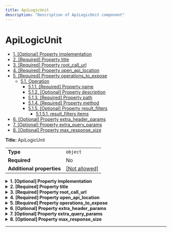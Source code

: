 ```yaml
---
title: ApiLogicUnit
description: "Description of ApiLogicUnit component"
---
```

# ApiLogicUnit

- [1. [Optional] Property implementation](#implementation)
- [2. [Required] Property title](#title)
- [3. [Required] Property root_call_url](#root_call_url)
- [4. [Required] Property open_api_location](#open_api_location)
- [5. [Required] Property operations_to_expose](#operations_to_expose)
  - [5.1. Operation](#autogenerated_heading_2)
    - [5.1.1. [Required] Property name](#operations_to_expose_items_name)
    - [5.1.2. [Optional] Property description](#operations_to_expose_items_description)
    - [5.1.3. [Required] Property path](#operations_to_expose_items_path)
    - [5.1.4. [Required] Property method](#operations_to_expose_items_method)
    - [5.1.5. [Optional] Property result_filters](#operations_to_expose_items_result_filters)
      - [5.1.5.1. result_filters items](#autogenerated_heading_3)
- [6. [Optional] Property extra_header_params](#extra_header_params)
- [7. [Optional] Property extra_query_params](#extra_query_params)
- [8. [Optional] Property max_response_size](#max_response_size)

**Title:** ApiLogicUnit

|                           |                                                         |
| ------------------------- | ------------------------------------------------------- |
| **Type**                  | `object`                                                |
| **Required**              | No                                                      |
| **Additional properties** | [[Not allowed]](# "Additional Properties not allowed.") |

<details>
<summary>
<strong> <a name="implementation"></a>1. [Optional] Property implementation</strong>  

</summary>
<blockquote>

|              |         |
| ------------ | ------- |
| **Type**     | `const` |
| **Required** | No      |

Specific value: `"ApiLogicUnit"`

</blockquote>
</details>

<details>
<summary>
<strong> <a name="title"></a>2. [Required] Property title</strong>  

</summary>
<blockquote>

**Title:** Title

|              |          |
| ------------ | -------- |
| **Type**     | `string` |
| **Required** | Yes      |

**Description:** Title of the API

</blockquote>
</details>

<details>
<summary>
<strong> <a name="root_call_url"></a>3. [Required] Property root_call_url</strong>  

</summary>
<blockquote>

**Title:** Root Call Url

|              |          |
| ------------ | -------- |
| **Type**     | `string` |
| **Required** | Yes      |

**Description:** Root URL of the API to call

</blockquote>
</details>

<details>
<summary>
<strong> <a name="open_api_location"></a>4. [Required] Property open_api_location</strong>  

</summary>
<blockquote>

**Title:** Open Api Location

|              |          |
| ------------ | -------- |
| **Type**     | `string` |
| **Required** | Yes      |

**Description:** Location of the OpenAPI schema

</blockquote>
</details>

<details>
<summary>
<strong> <a name="operations_to_expose"></a>5. [Required] Property operations_to_expose</strong>  

</summary>
<blockquote>

**Title:** Operations To Expose

|              |         |
| ------------ | ------- |
| **Type**     | `array` |
| **Required** | Yes     |

**Description:** Operations to expose

|                      | Array restrictions |
| -------------------- | ------------------ |
| **Min items**        | N/A                |
| **Max items**        | N/A                |
| **Items unicity**    | False              |
| **Additional items** | False              |
| **Tuple validation** | See below          |

| Each item of this array must be          | Description |
| ---------------------------------------- | ----------- |
| [Operation](#operations_to_expose_items) | -           |

### <a name="autogenerated_heading_2"></a>5.1. Operation

|                           |                                                                           |
| ------------------------- | ------------------------------------------------------------------------- |
| **Type**                  | `object`                                                                  |
| **Required**              | No                                                                        |
| **Additional properties** | [[Any type: allowed]](# "Additional Properties of any type are allowed.") |
| **Defined in**            | #/$defs/Operation                                                         |

<details>
<summary>
<strong> <a name="operations_to_expose_items_name"></a>5.1.1. [Required] Property name</strong>  

</summary>
<blockquote>

**Title:** Name

|              |          |
| ------------ | -------- |
| **Type**     | `string` |
| **Required** | Yes      |

**Description:** Name of the operation

</blockquote>
</details>

<details>
<summary>
<strong> <a name="operations_to_expose_items_description"></a>5.1.2. [Optional] Property description</strong>  

</summary>
<blockquote>

**Title:** Description

|              |          |
| ------------ | -------- |
| **Type**     | `string` |
| **Required** | No       |
| **Default**  | `null`   |

**Description:** Description of the operation

</blockquote>
</details>

<details>
<summary>
<strong> <a name="operations_to_expose_items_path"></a>5.1.3. [Required] Property path</strong>  

</summary>
<blockquote>

**Title:** Path

|              |          |
| ------------ | -------- |
| **Type**     | `string` |
| **Required** | Yes      |

**Description:** Path of the operation. Must match exactly including path parameters

</blockquote>
</details>

<details>
<summary>
<strong> <a name="operations_to_expose_items_method"></a>5.1.4. [Required] Property method</strong>  

</summary>
<blockquote>

**Title:** Method

|              |          |
| ------------ | -------- |
| **Type**     | `string` |
| **Required** | Yes      |

**Description:** HTTP method of the operation.  get and post are supported

</blockquote>
</details>

<details>
<summary>
<strong> <a name="operations_to_expose_items_result_filters"></a>5.1.5. [Optional] Property result_filters</strong>  

</summary>
<blockquote>

**Title:** Result Filters

|              |                   |
| ------------ | ----------------- |
| **Type**     | `array of string` |
| **Required** | No                |
| **Default**  | `null`            |

**Description:** Filters to apply to the result of the operation per json ref spec

|                      | Array restrictions |
| -------------------- | ------------------ |
| **Min items**        | N/A                |
| **Max items**        | N/A                |
| **Items unicity**    | False              |
| **Additional items** | False              |
| **Tuple validation** | See below          |

| Each item of this array must be                                          | Description |
| ------------------------------------------------------------------------ | ----------- |
| [result_filters items](#operations_to_expose_items_result_filters_items) | -           |

##### <a name="autogenerated_heading_3"></a>5.1.5.1. result_filters items

|              |          |
| ------------ | -------- |
| **Type**     | `string` |
| **Required** | No       |

</blockquote>
</details>

</blockquote>
</details>

<details>
<summary>
<strong> <a name="extra_header_params"></a>6. [Optional] Property extra_header_params</strong>  

</summary>
<blockquote>

**Title:** Extra Header Params

|                           |                                                                           |
| ------------------------- | ------------------------------------------------------------------------- |
| **Type**                  | `object`                                                                  |
| **Required**              | No                                                                        |
| **Additional properties** | [[Any type: allowed]](# "Additional Properties of any type are allowed.") |
| **Default**               | `{}`                                                                      |

**Description:** Extra header parameters to add to every call. This can be a jinja template where the variables in the template are ENV variables (matching case)

</blockquote>
</details>

<details>
<summary>
<strong> <a name="extra_query_params"></a>7. [Optional] Property extra_query_params</strong>  

</summary>
<blockquote>

**Title:** Extra Query Params

|                           |                                                                           |
| ------------------------- | ------------------------------------------------------------------------- |
| **Type**                  | `object`                                                                  |
| **Required**              | No                                                                        |
| **Additional properties** | [[Any type: allowed]](# "Additional Properties of any type are allowed.") |
| **Default**               | `{}`                                                                      |

**Description:** Extra query parameters to add to every call. This can be a jinja template where the variables in the template are ENV variables (matching case)

</blockquote>
</details>

<details>
<summary>
<strong> <a name="max_response_size"></a>8. [Optional] Property max_response_size</strong>  

</summary>
<blockquote>

**Title:** Max Response Size

|              |           |
| ------------ | --------- |
| **Type**     | `integer` |
| **Required** | No        |
| **Default**  | `51200`   |

**Description:** Maximum size of response content to allow. If the response is larger than this, an error will be raised. Default is 50k

</blockquote>
</details>

----------------------------------------------------------------------------------------------------------------------------
